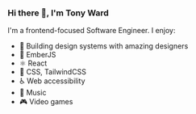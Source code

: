 ### Hi there 👋, I'm Tony Ward

I'm a frontend-focused Software Engineer.  I enjoy:

- 🎨 Building design systems with amazing designers
- 🐹 EmberJS
- ⚛️ React
- 💅 CSS, TailwindCSS
- ♿️ Web accessibility
- 🎸 Music
- 🎮 Video games
